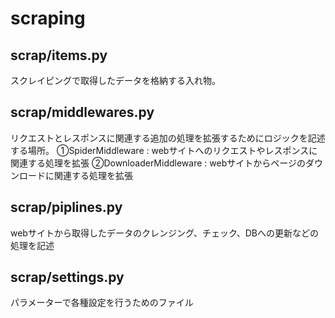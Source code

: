 # scraping

## scrap/items.py
スクレイピングで取得したデータを格納する入れ物。

## scrap/middlewares.py
リクエストとレスポンスに関連する追加の処理を拡張するためにロジックを記述する場所。
①SpiderMiddleware : webサイトへのリクエストやレスポンスに関連する処理を拡張
②DownloaderMiddleware : webサイトからページのダウンロードに関連する処理を拡張

## scrap/piplines.py
webサイトから取得したデータのクレンジング、チェック、DBへの更新などの処理を記述

## scrap/settings.py
パラメーターで各種設定を行うためのファイル
